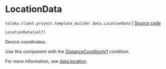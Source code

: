 # LocationData
`toloka.client.project.template_builder.data.LocationData` | [Source code](https://github.com/Toloka/toloka-kit/blob/v1.2.2/src/client/project/template_builder/data.py#L79)

```python
LocationData(self)
```

Device coordinates.


Use this component with the [DistanceConditionV1](toloka.client.project.template_builder.conditions.DistanceConditionV1.md) condition.

For more information, see [data.location](https://toloka.ai/docs/template-builder/reference/data.location/).

